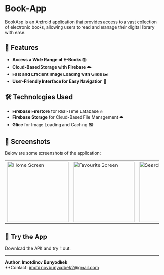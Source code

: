 # Book-App

BookApp is an Android application that provides access to a vast collection of electronic books, allowing users to read and manage their digital library with ease.

## 📖 Features

- **Access a Wide Range of E-Books** 📚
- **Cloud-Based Storage with Firebase** ☁️
- **Fast and Efficient Image Loading with Glide** 🖼️
- **User-Friendly Interface for Easy Navigation** 🎨

## 🛠 Technologies Used

- **Firebase Firestore** for Real-Time Database 🔥
- **Firebase Storage** for Cloud-Based File Management ☁️
- **Glide** for Image Loading and Caching 🖼️

## 📸 Screenshots

Below are some screenshots of the application:

<table>
  <tr>
    <td><img src="images/home.png" alt="Home Screen" width="200"/></td>
    <td><img src="images/book_detail.png" alt="Favourite Screen" width="200"/></td>
    <td><img src="images/library.png" alt="Search Screen" width="200"/></td>
  </tr>
</table>

## 🚀 Try the App

Download the APK and try it out.

---

**Author: Imotdinov Bunyodbek**  
**Contact: [imotdinovbunyodbek2@gmail.com](mailto:imotdinovbunyodbek2@gmail.com)
